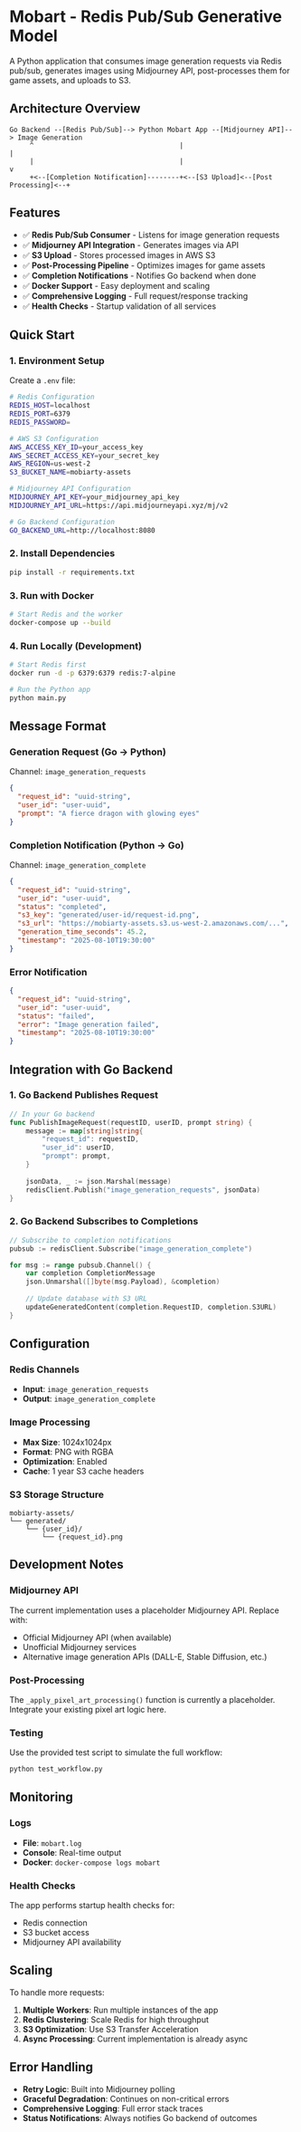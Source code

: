 # Mobart - Redis Pub/Sub Generative Model

A Python application that consumes image generation requests via Redis pub/sub, generates images using Midjourney API, post-processes them for game assets, and uploads to S3.

## Architecture Overview

```
Go Backend --[Redis Pub/Sub]--> Python Mobart App --[Midjourney API]--> Image Generation
     ^                                    |                                      |
     |                                    |                                      v
     +<--[Completion Notification]--------+<--[S3 Upload]<--[Post Processing]<--+
```

## Features

- ✅ **Redis Pub/Sub Consumer** - Listens for image generation requests
- ✅ **Midjourney API Integration** - Generates images via API
- ✅ **S3 Upload** - Stores processed images in AWS S3
- ✅ **Post-Processing Pipeline** - Optimizes images for game assets
- ✅ **Completion Notifications** - Notifies Go backend when done
- ✅ **Docker Support** - Easy deployment and scaling
- ✅ **Comprehensive Logging** - Full request/response tracking
- ✅ **Health Checks** - Startup validation of all services

## Quick Start

### 1. Environment Setup

Create a `.env` file:
```bash
# Redis Configuration
REDIS_HOST=localhost
REDIS_PORT=6379
REDIS_PASSWORD=

# AWS S3 Configuration  
AWS_ACCESS_KEY_ID=your_access_key
AWS_SECRET_ACCESS_KEY=your_secret_key
AWS_REGION=us-west-2
S3_BUCKET_NAME=mobiarty-assets

# Midjourney API Configuration
MIDJOURNEY_API_KEY=your_midjourney_api_key
MIDJOURNEY_API_URL=https://api.midjourneyapi.xyz/mj/v2

# Go Backend Configuration
GO_BACKEND_URL=http://localhost:8080
```

### 2. Install Dependencies

```bash
pip install -r requirements.txt
```

### 3. Run with Docker

```bash
# Start Redis and the worker
docker-compose up --build
```

### 4. Run Locally (Development)

```bash
# Start Redis first
docker run -d -p 6379:6379 redis:7-alpine

# Run the Python app
python main.py
```

## Message Format

### Generation Request (Go → Python)
Channel: `image_generation_requests`
```json
{
  "request_id": "uuid-string",
  "user_id": "user-uuid", 
  "prompt": "A fierce dragon with glowing eyes"
}
```

### Completion Notification (Python → Go)
Channel: `image_generation_complete`
```json
{
  "request_id": "uuid-string",
  "user_id": "user-uuid",
  "status": "completed",
  "s3_key": "generated/user-id/request-id.png",
  "s3_url": "https://mobiarty-assets.s3.us-west-2.amazonaws.com/...",
  "generation_time_seconds": 45.2,
  "timestamp": "2025-08-10T19:30:00"
}
```

### Error Notification
```json
{
  "request_id": "uuid-string", 
  "user_id": "user-uuid",
  "status": "failed",
  "error": "Image generation failed",
  "timestamp": "2025-08-10T19:30:00"
}
```

## Integration with Go Backend

### 1. Go Backend Publishes Request
```go
// In your Go backend
func PublishImageRequest(requestID, userID, prompt string) {
    message := map[string]string{
        "request_id": requestID,
        "user_id": userID, 
        "prompt": prompt,
    }
    
    jsonData, _ := json.Marshal(message)
    redisClient.Publish("image_generation_requests", jsonData)
}
```

### 2. Go Backend Subscribes to Completions
```go
// Subscribe to completion notifications
pubsub := redisClient.Subscribe("image_generation_complete")

for msg := range pubsub.Channel() {
    var completion CompletionMessage
    json.Unmarshal([]byte(msg.Payload), &completion)
    
    // Update database with S3 URL
    updateGeneratedContent(completion.RequestID, completion.S3URL)
}
```

## Configuration

### Redis Channels
- **Input**: `image_generation_requests` 
- **Output**: `image_generation_complete`

### Image Processing
- **Max Size**: 1024x1024px
- **Format**: PNG with RGBA
- **Optimization**: Enabled
- **Cache**: 1 year S3 cache headers

### S3 Storage Structure
```
mobiarty-assets/
└── generated/
    └── {user_id}/
        └── {request_id}.png
```

## Development Notes

### Midjourney API
The current implementation uses a placeholder Midjourney API. Replace with:
- Official Midjourney API (when available)
- Unofficial Midjourney services
- Alternative image generation APIs (DALL-E, Stable Diffusion, etc.)

### Post-Processing
The `_apply_pixel_art_processing()` function is currently a placeholder. Integrate your existing pixel art logic here.

### Testing
Use the provided test script to simulate the full workflow:
```bash
python test_workflow.py
```

## Monitoring

### Logs
- **File**: `mobart.log`
- **Console**: Real-time output
- **Docker**: `docker-compose logs mobart`

### Health Checks
The app performs startup health checks for:
- Redis connection
- S3 bucket access  
- Midjourney API availability

## Scaling

To handle more requests:
1. **Multiple Workers**: Run multiple instances of the app
2. **Redis Clustering**: Scale Redis for high throughput
3. **S3 Optimization**: Use S3 Transfer Acceleration
4. **Async Processing**: Current implementation is already async

## Error Handling

- **Retry Logic**: Built into Midjourney polling
- **Graceful Degradation**: Continues on non-critical errors
- **Comprehensive Logging**: Full error stack traces
- **Status Notifications**: Always notifies Go backend of outcomes

